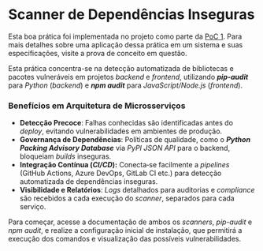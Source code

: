 # Scanner de Dependências Inseguras

Esta boa prática foi implementada no projeto como parte da [PoC 1](../provas-de-conceito/poc-1-containerizacao-e-ci-cd/). Para mais detalhes sobre uma aplicação dessa prática em um sistema e suas especificações, visite a prova de conceito em questão.

Esta prática concentra-se na detecção automatizada de bibliotecas e pacotes vulneráveis em projetos _backend_ e _frontend_, utilizando _**pip-audit**_ para _Python_ (_backend_) e _**npm audit**_ para _JavaScript/Node.js_ (_frontend_).

### Benefícios em Arquitetura de Microsserviços

* **Detecção Precoce**: Falhas conhecidas são identificadas antes do _deploy_, evitando vulnerabilidades em ambientes de produção.
* **Governança de Dependências**: Políticas de qualidade, como o _**Python Packing Advisory Database**_ via _PyPI JSON API_ para o backend, bloqueiam _builds_ inseguras.
* **Integração Contínua (**_**CI/CD**_**):** Conecta‑se facilmente a _pipelines_ (GitHub Actions, Azure DevOps, GitLab CI etc.) para detecção automatizada de dependências inseguras.
* **Visibilidade e Relatórios**: _Logs_ detalhados para auditorias e _compliance_ são recebidos a cada execução do _scanner_, separados para cada serviço.

Para começar, acesse a documentação de ambos os _scanners_, _pip-audit_ e _npm audit_, e realize a configuração inicial de instalação, que permitirá a execução dos comandos e visualização das possíveis vulnerabilidades.
